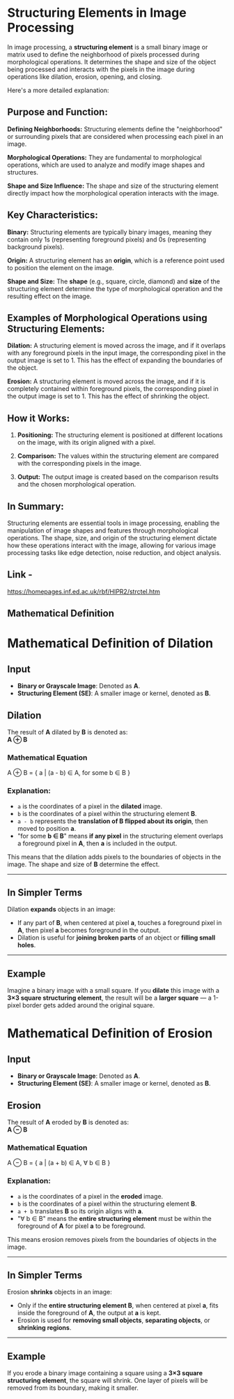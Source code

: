 
# Structuring Elements in Image Processing

In image processing, a **structuring element** is a small binary image or matrix used to define the neighborhood of pixels processed during morphological operations. It determines the shape and size of the object being processed and interacts with the pixels in the image during operations like dilation, erosion, opening, and closing.

Here's a more detailed explanation:

## Purpose and Function:

**Defining Neighborhoods:**
Structuring elements define the "neighborhood" or surrounding pixels that are considered when processing each pixel in an image.

**Morphological Operations:**
They are fundamental to morphological operations, which are used to analyze and modify image shapes and structures.

**Shape and Size Influence:**
The shape and size of the structuring element directly impact how the morphological operation interacts with the image.

## Key Characteristics:

**Binary:**
Structuring elements are typically binary images, meaning they contain only 1s (representing foreground pixels) and 0s (representing background pixels).

**Origin:**
A structuring element has an **origin**, which is a reference point used to position the element on the image.

**Shape and Size:**
The **shape** (e.g., square, circle, diamond) and **size** of the structuring element determine the type of morphological operation and the resulting effect on the image.

## Examples of Morphological Operations using Structuring Elements:

**Dilation:**
A structuring element is moved across the image, and if it overlaps with any foreground pixels in the input image, the corresponding pixel in the output image is set to 1. This has the effect of expanding the boundaries of the object.

**Erosion:**
A structuring element is moved across the image, and if it is completely contained within foreground pixels, the corresponding pixel in the output image is set to 1. This has the effect of shrinking the object.

## How it Works:

1.  **Positioning:**
    The structuring element is positioned at different locations on the image, with its origin aligned with a pixel.

2.  **Comparison:**
    The values within the structuring element are compared with the corresponding pixels in the image.

3.  **Output:**
    The output image is created based on the comparison results and the chosen morphological operation.

## In Summary:

Structuring elements are essential tools in image processing, enabling the manipulation of image shapes and features through morphological operations. The shape, size, and origin of the structuring element dictate how these operations interact with the image, allowing for various image processing tasks like edge detection, noise reduction, and object analysis.

## Link -
https://homepages.inf.ed.ac.uk/rbf/HIPR2/strctel.htm


## Mathematical Definition
# Mathematical Definition of Dilation

## Input
- **Binary or Grayscale Image**: Denoted as **A**.
- **Structuring Element (SE)**: A smaller image or kernel, denoted as **B**.

## Dilation
The result of **A** dilated by **B** is denoted as:  
**A ⊕ B**

### Mathematical Equation
A ⊕ B = { a | (a - b) ∈ A, for some b ∈ B }



### Explanation:
- `a` is the coordinates of a pixel in the **dilated** image.
- `b` is the coordinates of a pixel within the structuring element **B**.
- `a - b` represents the **translation of B flipped about its origin**, then moved to position **a**.
- "for some **b ∈ B**" means **if any pixel** in the structuring element overlaps a foreground pixel in **A**, then **a** is included in the output.

This means that the dilation adds pixels to the boundaries of objects in the image. The shape and size of **B** determine the effect.

---

## In Simpler Terms
Dilation **expands** objects in an image:

- If any part of **B**, when centered at pixel **a**, touches a foreground pixel in **A**, then pixel **a** becomes foreground in the output.
- Dilation is useful for **joining broken parts** of an object or **filling small holes**.

---

## Example
Imagine a binary image with a small square. If you **dilate** this image with a **3×3 square structuring element**, the result will be a **larger square** — a 1-pixel border gets added around the original square.



# Mathematical Definition of Erosion

## Input
- **Binary or Grayscale Image**: Denoted as **A**.
- **Structuring Element (SE)**: A smaller image or kernel, denoted as **B**.

## Erosion
The result of **A** eroded by **B** is denoted as:  
**A ⊖ B**

### Mathematical Equation
A ⊖ B = { a | (a + b) ∈ A, ∀ b ∈ B }

### Explanation:
- `a` is the coordinates of a pixel in the **eroded** image.
- `b` is the coordinates of a pixel within the structuring element **B**.
- `a + b` translates **B** so its origin aligns with **a**.
- "∀ b ∈ B" means the **entire structuring element** must be within the foreground of **A** for pixel **a** to be foreground.

This means erosion removes pixels from the boundaries of objects in the image.

---

## In Simpler Terms
Erosion **shrinks** objects in an image:

- Only if the **entire structuring element B**, when centered at pixel **a**, fits inside the foreground of **A**, the output at **a** is kept.
- Erosion is used for **removing small objects**, **separating objects**, or **shrinking regions**.

---

## Example
If you erode a binary image containing a square using a **3×3 square structuring element**, the square will shrink. One layer of pixels will be removed from its boundary, making it smaller.
